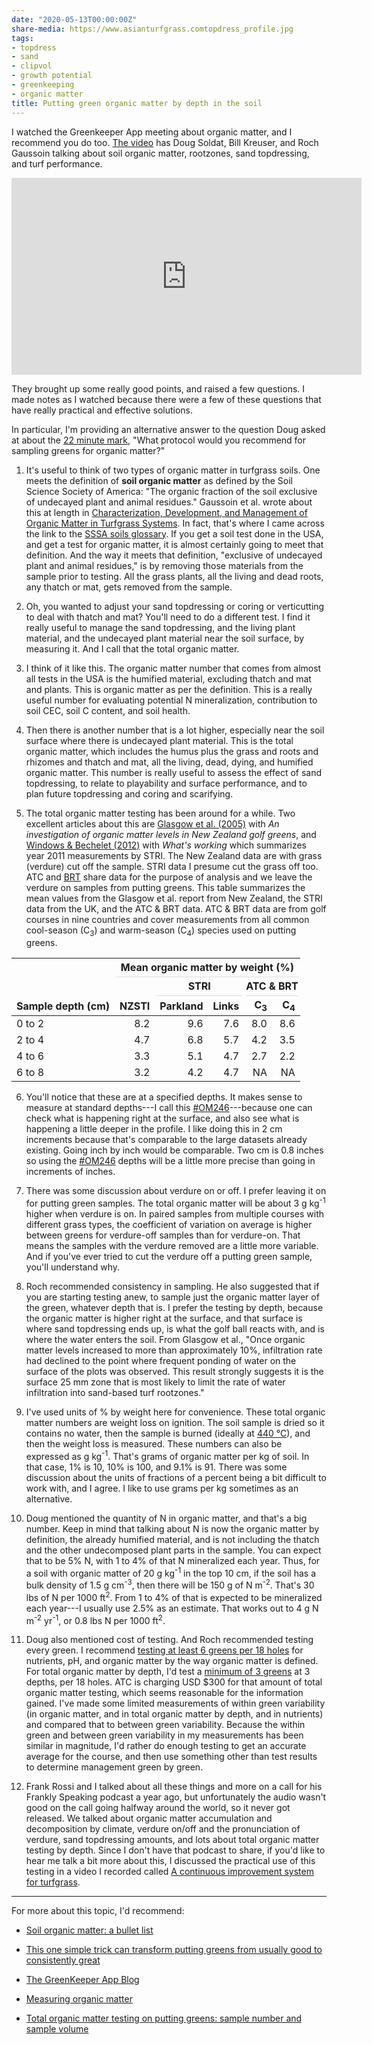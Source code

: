 ```yaml
---
date: "2020-05-13T00:00:00Z"
share-media: https://www.asianturfgrass.comtopdress_profile.jpg
tags:
- topdress
- sand
- clipvol
- growth potential
- greenkeeping
- organic matter
title: Putting green organic matter by depth in the soil
---
```


I watched the Greenkeeper App meeting about organic matter, and I recommend you do too. [The video](https://youtu.be/LJ2q2ctoMv8) has Doug Soldat, Bill Kreuser, and Roch Gaussoin talking about soil organic matter, rootzones, sand topdressing, and turf performance.

<iframe width="560" height="315" src="https://www.youtube.com/embed/LJ2q2ctoMv8" frameborder="0" allow="accelerometer; autoplay; encrypted-media; gyroscope; picture-in-picture" allowfullscreen></iframe>

They brought up some really good points, and raised a few questions. I made notes as I watched because there were a few of these questions that have really practical and effective solutions. 

In particular, I'm providing an alternative answer to the question Doug asked at about the [22 minute mark](https://youtu.be/LJ2q2ctoMv8?t=1320), "What protocol would you recommend for sampling greens for organic matter?"

1) It's useful to think of two types of organic matter in turfgrass soils. One meets the definition of **soil organic matter** as defined by the Soil Science Society of America: "The organic fraction of the soil exclusive of undecayed plant and animal residues." Gaussoin et al. wrote about this at length in [Characterization, Development, and Management of Organic Matter in Turfgrass Systems](https://onlinelibrary.wiley.com/doi/abs/10.2134/agronmonogr56.c12). In fact, that's where I came across the link to the [SSSA soils glossary](https://www.soils.org/publications/soils-glossary). If you get a soil test done in the USA, and get a test for organic matter, it is almost certainly going to meet that definition. And the way it meets that definition, "exclusive of undecayed plant and animal residues," is by removing those materials from the sample prior to testing. All the grass plants, all the living and dead roots, any thatch or mat, gets removed from the sample.

2) Oh, you wanted to adjust your sand topdressing or coring or verticutting to deal with thatch and mat? You'll need to do a different test. I find it really useful to manage the sand topdressing, and the living plant material, and the undecayed plant material near the soil surface, by measuring it. And I call that the total organic matter. 

3) I think of it like this. The organic matter number that comes from almost all tests in the USA is the humified material, excluding thatch and mat and plants. This is organic matter as per the definition. This is a really useful number for evaluating potential N mineralization, contribution to soil CEC, soil C content, and soil health. 

4) Then there is another number that is a lot higher, especially near the soil surface where there is undecayed plant material. This is the total organic matter, which includes the humus plus the grass and roots and rhizomes and thatch and mat, all the living, dead, dying, and humified organic matter. This number is really useful to assess the effect of sand topdressing, to relate to playability and surface performance, and to plan future topdressing and coring and scarifying.

5) The total organic matter testing has been around for a while. Two excellent articles about this are [Glasgow et al. (2005)](https://archive.lib.msu.edu/tic/its/articles/2005jou1078.pdf) with *An investigation of organic matter levels in New Zealand golf greens*, and [Windows & Bechelet (2012)](https://stri.lib.msu.edu/itb/articles/257-14.pdf) with *What's working* which summarizes year 2011 measurements by STRI. The New Zealand data are with grass (verdure) cut off the sample. STRI data I presume cut the grass off too. ATC and [BRT](https://brtagronomy.com/) share data for the purpose of analysis and we leave the verdure on samples from putting greens. This table summarizes the mean values from the Glasgow et al. report from New Zealand, the STRI data from the UK, and the ATC & BRT data. ATC & BRT data are from golf courses in nine countries and cover measurements from all common cool-season (C<sub>3</sub>) and warm-season (C<sub>4</sub>) species used on putting greens.

<table class="table table-striped table-hover table-condensed table-responsive" style="margin-left: auto; margin-right: auto;">
 <thead>
<tr>
<th style="border-bottom:hidden" colspan="1"></th>
<th style="border-bottom:hidden; padding-bottom:0; padding-left:3px;padding-right:3px;text-align: center; " colspan="5"><div style="border-bottom: 1px solid #ddd; padding-bottom: 5px; ">Mean organic matter by weight (%)</div></th>
</tr>
<tr>
<th style="border-bottom:hidden" colspan="2"></th>
<th style="border-bottom:hidden; padding-bottom:0; padding-left:3px;padding-right:3px;text-align: center; " colspan="2"><div style="border-bottom: 1px solid #ddd; padding-bottom: 5px; ">STRI</div></th>
<th style="border-bottom:hidden; padding-bottom:0; padding-left:3px;padding-right:3px;text-align: center; " colspan="2"><div style="border-bottom: 1px solid #ddd; padding-bottom: 5px; ">ATC &amp; BRT</div></th>
</tr>
  <tr>
   <th style="text-align:left;"> Sample depth (cm) </th>
   <th style="text-align:right;"> NZSTI </th>
   <th style="text-align:right;"> Parkland </th>
   <th style="text-align:right;"> Links </th>
   <th style="text-align:right;"> C<sub>3</sub> </th>
   <th style="text-align:right;"> C<sub>4</sub> </th>
  </tr>
 </thead>
<tbody>
  <tr>
   <td style="text-align:left;"> 0 to 2 </td>
   <td style="text-align:right;"> 8.2 </td>
   <td style="text-align:right;"> 9.6 </td>
   <td style="text-align:right;"> 7.6 </td>
   <td style="text-align:right;"> 8.0 </td>
   <td style="text-align:right;"> 8.6 </td>
  </tr>
  <tr>
   <td style="text-align:left;"> 2 to 4 </td>
   <td style="text-align:right;"> 4.7 </td>
   <td style="text-align:right;"> 6.8 </td>
   <td style="text-align:right;"> 5.7 </td>
   <td style="text-align:right;"> 4.2 </td>
   <td style="text-align:right;"> 3.5 </td>
  </tr>
  <tr>
   <td style="text-align:left;"> 4 to 6 </td>
   <td style="text-align:right;"> 3.3 </td>
   <td style="text-align:right;"> 5.1 </td>
   <td style="text-align:right;"> 4.7 </td>
   <td style="text-align:right;"> 2.7 </td>
   <td style="text-align:right;"> 2.2 </td>
  </tr>
  <tr>
   <td style="text-align:left;"> 6 to 8 </td>
   <td style="text-align:right;"> 3.2 </td>
   <td style="text-align:right;"> 4.2 </td>
   <td style="text-align:right;"> 4.7 </td>
   <td style="text-align:right;"> NA </td>
   <td style="text-align:right;"> NA </td>
  </tr>
</tbody>
</table>

6) You'll notice that these are at a specified depths. It makes sense to measure at standard depths---I call this [#OM246](https://twitter.com/hashtag/OM246?src=hashtag_click)---because one can check what is happening right at the surface, and also see what is happening a little deeper in the profile. I like doing this in 2 cm increments because that's comparable to the large datasets already existing. Going inch by inch would be comparable. Two cm is 0.8 inches so using the [#OM246](https://twitter.com/hashtag/OM246?src=hashtag_click) depths will be a little more precise than going in increments of inches.

7) There was some discussion about verdure on or off. I prefer leaving it on for putting green samples. The total organic matter will be about 3 g kg<sup>-1</sup> higher when verdure is on. In paired samples from multiple courses with different grass types, the coefficient of variation on average is higher between greens for verdure-off samples than for verdure-on. That means the samples with the verdure removed are a little more variable. And if you've ever tried to cut the verdure off a putting green sample, you'll understand why.

8) Roch recommended consistency in sampling. He also suggested that if you are starting testing anew, to sample just the organic matter layer of the green, whatever depth that is. I prefer the testing by depth, because the organic matter is higher right at the surface, and that surface is where sand topdressing ends up, is what the golf ball reacts with, and is where the water enters the soil. From Glasgow et al., "Once organic matter levels increased to more than approximately 10%, infiltration rate had declined to the point where frequent ponding of water on the surface of the plots was observed. This result strongly suggests it is the surface 25 mm zone that is most likely to limit the rate of water infiltration into sand-based turf rootzones."

9) I've used units of % by weight here for convenience. These total organic matter numbers are weight loss on ignition. The soil sample is dried so it contains no water, then the sample is burned (ideally at [440 °C](https://www.asianturfgrass.com/2019-06-14-measuring-organic-matter-ignition-temperature/)), and then the weight loss is measured. These numbers can also be expressed as g kg<sup>-1</sup>. That's grams of organic matter per kg of soil. In that case, 1% is 10, 10% is 100, and 9.1% is 91. There was some discussion about the units of fractions of a percent being a bit difficult to work with, and I agree. I like to use grams per kg sometimes as an alternative.

10) Doug mentioned the quantity of N in organic matter, and that's a big number. Keep in mind that talking about N is now the organic matter by definition, the already humified material, and is not including the thatch and the other undecomposed plant parts in the sample. You can expect that to be 5% N, with 1 to 4% of that N mineralized each year. Thus, for a soil with organic matter of 20 g kg<sup>-1</sup> in the top 10 cm, if the soil has a bulk density of 1.5 g cm<sup>-3</sup>, then there will be 150 g of N m<sup>-2</sup>. That's 30 lbs of N per 1000 ft<sup>2</sup>. From 1 to 4% of that is expected to be mineralized each year---I usually use 2.5% as an estimate. That works out to 4 g N m<sup>-2</sup> yr<sup>-1</sup>, or 0.8 lbs N per 1000 ft<sup>2</sup>.

11) Doug also mentioned cost of testing. And Roch recommended testing every green. I recommend [testing at least 6 greens per 18 holes](https://www.asianturfgrass.com/2020-02-09-composite-samples-7/) for nutrients, pH, and organic matter by the way organic matter is defined. For total organic matter by depth, I'd test a [minimum of 3 greens](https://www.asianturfgrass.com/2019-07-29-total-organic-matter-testing-sample-size/) at 3 depths, per 18 holes. ATC is charging USD $300 for that amount of total organic matter testing, which seems reasonable for the information gained. I've made some limited measurements of within green variability (in organic matter, and in total organic matter by depth, and in nutrients) and compared that to between green variability. Because the within green and between green variability in my measurements has been similar in magnitude, I'd rather do enough testing to get an accurate average for the course, and then use something other than test results to determine management green by green. 

12) Frank Rossi and I talked about all these things and more on a call for his Frankly Speaking podcast a year ago, but unfortunately the audio wasn't good on the call going halfway around the world, so it never got released. We talked about organic matter accumulation and decomposition by climate, verdure on/off and the pronunciation of verdure, sand topdressing amounts, and lots about total organic matter testing by depth. Since I don't have that podcast to share, if you'd like to hear me talk a bit more about this, I discussed the practical use of this testing in a video I recorded called [A continuous improvement system for turfgrass](https://vimeo.com/micahwoods/improve).

---

For more about this topic, I'd recommend:

* [Soil organic matter: a bullet list](https://www.asianturfgrass.com/2020-02-17-soil-organic-matter-bullet-list/)

* [This one simple trick can transform putting greens from usually good to consistently great ](https://www.asianturfgrass.com/2019-06-25-one-simple-trick-better-greens/) 

* [The GreenKeeper App Blog](https://greenkeeper.blog/)

* [Measuring organic matter](https://www.asianturfgrass.com/2019-06-10-measuring-organic-matter/)

* [Total organic matter testing on putting greens: sample number and sample volume](https://www.asianturfgrass.com/2019-07-29-total-organic-matter-testing-sample-size/)



